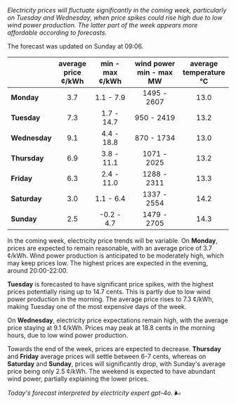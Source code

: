 *Electricity prices will fluctuate significantly in the coming week, particularly on Tuesday and Wednesday, when price spikes could rise high due to low wind power production. The latter part of the week appears more affordable according to forecasts.*

The forecast was updated on Sunday at 09:06.

|           | average<br>price<br>¢/kWh | min - max<br>¢/kWh | wind power<br>min - max<br>MW | average<br>temperature<br>°C |
|:-------------|:----------------:|:----------------:|:-------------:|:-------------:|
| **Monday** | 3.7 | 1.1 - 7.9 | 1495 - 2607 | 13.0 |
| **Tuesday**   | 7.3 | 1.7 - 14.7 | 950 - 2419 | 13.2 |
| **Wednesday** | 9.1 | 4.4 - 18.8 | 870 - 1734 | 13.0 |
| **Thursday**   | 6.9 | 3.8 - 11.1 | 1071 - 2025 | 13.2 |
| **Friday** | 6.3 | 2.4 - 11.0 | 1288 - 2311 | 13.3 |
| **Saturday**  | 3.0 | 1.1 - 6.4 | 1337 - 2554 | 14.2 |
| **Sunday** | 2.5 | -0.2 - 4.7 | 1479 - 2705 | 14.3 |

In the coming week, electricity price trends will be variable. On **Monday**, prices are expected to remain reasonable, with an average price of 3.7 ¢/kWh. Wind power production is anticipated to be moderately high, which may keep prices low. The highest prices are expected in the evening, around 20:00-22:00.

**Tuesday** is forecasted to have significant price spikes, with the highest prices potentially rising up to 14.7 cents. This is partly due to low wind power production in the morning. The average price rises to 7.3 ¢/kWh, making Tuesday one of the most expensive days of the week.

On **Wednesday**, electricity price expectations remain high, with the average price staying at 9.1 ¢/kWh. Prices may peak at 18.8 cents in the morning hours, due to low wind power production.

Towards the end of the week, prices are expected to decrease. **Thursday** and **Friday** average prices will settle between 6-7 cents, whereas on **Saturday** and **Sunday**, prices will significantly drop, with Sunday's average price being only 2.5 ¢/kWh. The weekend is expected to have abundant wind power, partially explaining the lower prices.

*Today's forecast interpreted by electricity expert gpt-4o.* 🌬️
